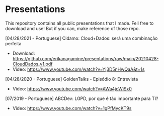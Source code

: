 # Presentations

This repository contains all public presentations that I made. Fell free to download and use! But if you can, make reference of those repo.

[04/28/2021 - Portuguese] Cidamo: Cloud+Dados: será uma combinação perfeita
-   Download: https://github.com/erikanagamine/presentations/raw/main/20210428-CloudDados_v1.pdf
-   Video: https://www.youtube.com/watch?v=Yj3D5nHwQaA&t=1s

[04/28/2020 - Portuguese] GoldenTalks - Episódio 8: Entrevista
- Video: https://www.youtube.com/watch?v=AWa4joWiSx0

[07/2019 - Portuguese] ABCDev: LGPD, por que é tão importante para TI?
- Video: https://www.youtube.com/watch?v=1gPfMycKT9s

